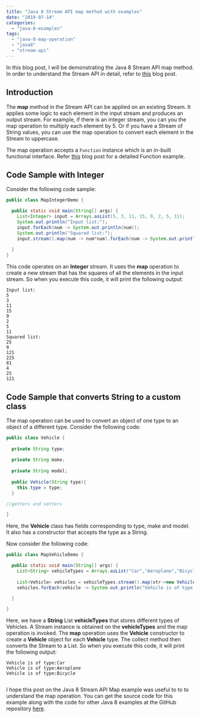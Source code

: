 ```yaml
---
title: "Java 8 Stream API map method with examples"
date: "2019-07-14"
categories: 
  - "java-8-examples"
tags: 
  - "java-8-map-operation"
  - "java8"
  - "stream-api"
---
```


In this blog post, I will be demonstrating the Java 8 Stream API map method. In order to understand the Stream API in detail, refer to [this](https://reshmabidikar.github.io/2019/05/java-8-stream-api.html) blog post.

## Introduction

The **map** method in the Stream API can be applied on an existing Stream. It applies some logic to each element in the input stream and produces an output stream. For example, if there is an integer stream, you can you the map operation to multiply each element by 5. Or if you have a Stream of String values, you can use the map operation to convert each element in the Stream to uppercase.

The map operation accepts a `Function` instance which is an in-built functional interface. Refer [this](https://learnjava.co.in/java-8-function-interface-example/) blog post for a detailed Function example.

## Code Sample with Integer

Consider the following code sample:

```java
public class MapIntegerDemo {

  public static void main(String[] args) {
    List<Integer> input = Arrays.asList(5, 3, 11, 15, 9, 2, 5, 11);
    System.out.println("Input list:");
    input.forEach(num -> System.out.println(num));
    System.out.println("Squared list:");
    input.stream().map(num -> num*num).forEach(num -> System.out.println(num));
    
  }
}
```

This code operates on an **Integer** stream. It uses the **map** operation to create a new stream that has the squares of all the elements in the input stream. So when you execute this code, it will print the following output:

```
Input list:
5
3
11
15
9
2
5
11
Squared list:
25
9
121
225
81
4
25
121
```

## Code Sample that converts String to a custom class

The map operation can be used to convert an object of one type to an object of a different type. Consider the following code:

```java
public class Vehicle {
  
  private String type;
  
  private String make;
  
  private String model;
  
  public Vehicle(String type){
    this.type = type;
  }

//getters and setters

}
```

Here, the **Vehicle** class has fields corresponding to type, make and model. It also has a constructor that accepts the type as a String.

Now consider the following code:

```java
public class MapVehicleDemo {

  public static void main(String[] args) {
    List<String> vehicleTypes = Arrays.asList("Car","Aeroplane","Bicycle");
    
    List<Vehicle> vehicles = vehicleTypes.stream().map(str->new Vehicle(str)).collect(Collectors.toList());
    vehicles.forEach(vehicle -> System.out.println("Vehicle is of type:"+vehicle.getType()));

  }

}
```

Here, we have a **String** List **vehicleTypes** that stores different types of Vehicles. A Stream instance is obtained on the **vehicleTypes** and the map operation is invoked. The **map** operation uses the **Vehicle** constructor to create a **Vehicle** object for each **Vehicle** type. The collect method then converts the Stream to a List. So when you execute this code, it will print the following output:

```
Vehicle is of type:Car
Vehicle is of type:Aeroplane
Vehicle is of type:Bicycle


```

I hope this post on the Java 8 Stream API Map example was useful to to to understand the map operation. You can get the source code for this example along with the code for other Java 8 examples at the GitHub repository [here](https://github.com/reshmabidikar/Java8Demo).
